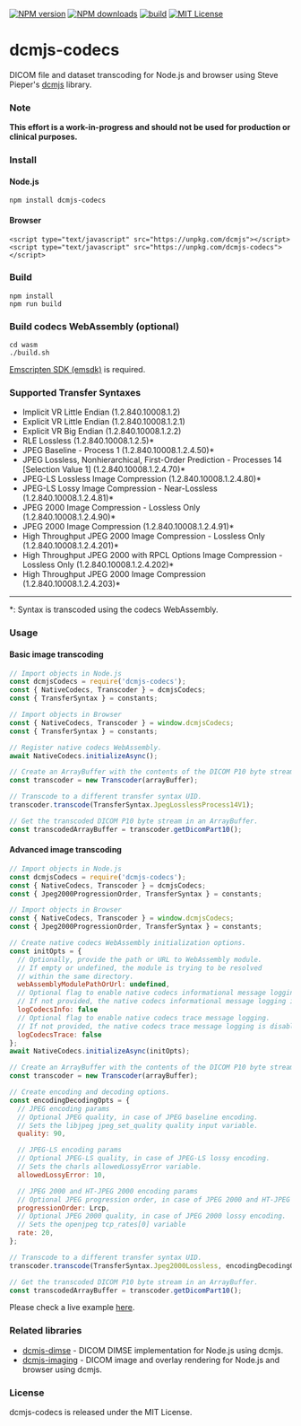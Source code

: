 [![NPM version][npm-version-image]][npm-url] [![NPM downloads][npm-downloads-image]][npm-url] [![build][build-image]][build-url] [![MIT License][license-image]][license-url] 

# dcmjs-codecs
DICOM file and dataset transcoding for Node.js and browser using Steve Pieper's [dcmjs][dcmjs-url] library.

### Note
**This effort is a work-in-progress and should not be used for production or clinical purposes.**

### Install
#### Node.js

	npm install dcmjs-codecs

#### Browser

	<script type="text/javascript" src="https://unpkg.com/dcmjs"></script>
	<script type="text/javascript" src="https://unpkg.com/dcmjs-codecs"></script>

### Build

	npm install
	npm run build

### Build codecs WebAssembly (optional)

	cd wasm
	./build.sh
[Emscripten SDK (emsdk)][emscripten-sdk-url] is required.

### Supported Transfer Syntaxes
- Implicit VR Little Endian (1.2.840.10008.1.2)
- Explicit VR Little Endian (1.2.840.10008.1.2.1)
- Explicit VR Big Endian (1.2.840.10008.1.2.2)
- RLE Lossless (1.2.840.10008.1.2.5)\*
- JPEG Baseline - Process 1 (1.2.840.10008.1.2.4.50)\*
- JPEG Lossless, Nonhierarchical, First-Order Prediction - Processes 14 [Selection Value 1] (1.2.840.10008.1.2.4.70)\*
- JPEG-LS Lossless Image Compression (1.2.840.10008.1.2.4.80)\*
- JPEG-LS Lossy Image Compression - Near-Lossless (1.2.840.10008.1.2.4.81)\*
- JPEG 2000 Image Compression - Lossless Only (1.2.840.10008.1.2.4.90)\*
- JPEG 2000 Image Compression (1.2.840.10008.1.2.4.91)\*
- High Throughput JPEG 2000 Image Compression - Lossless Only (1.2.840.10008.1.2.4.201)\*
- High Throughput JPEG 2000 with RPCL Options Image Compression - Lossless Only (1.2.840.10008.1.2.4.202)\*
- High Throughput JPEG 2000 Image Compression (1.2.840.10008.1.2.4.203)\*
--------
\*: Syntax is transcoded using the codecs WebAssembly.

### Usage

#### Basic image transcoding
```js
// Import objects in Node.js
const dcmjsCodecs = require('dcmjs-codecs');
const { NativeCodecs, Transcoder } = dcmjsCodecs;
const { TransferSyntax } = constants;

// Import objects in Browser
const { NativeCodecs, Transcoder } = window.dcmjsCodecs;
const { TransferSyntax } = constants;

// Register native codecs WebAssembly.
await NativeCodecs.initializeAsync();

// Create an ArrayBuffer with the contents of the DICOM P10 byte stream.
const transcoder = new Transcoder(arrayBuffer);

// Transcode to a different transfer syntax UID.
transcoder.transcode(TransferSyntax.JpegLosslessProcess14V1);

// Get the transcoded DICOM P10 byte stream in an ArrayBuffer.
const transcodedArrayBuffer = transcoder.getDicomPart10();
```

#### Advanced image transcoding
```js
// Import objects in Node.js
const dcmjsCodecs = require('dcmjs-codecs');
const { NativeCodecs, Transcoder } = dcmjsCodecs;
const { Jpeg2000ProgressionOrder, TransferSyntax } = constants;

// Import objects in Browser
const { NativeCodecs, Transcoder } = window.dcmjsCodecs;
const { Jpeg2000ProgressionOrder, TransferSyntax } = constants;

// Create native codecs WebAssembly initialization options.
const initOpts = {
  // Optionally, provide the path or URL to WebAssembly module.
  // If empty or undefined, the module is trying to be resolved 
  // within the same directory.
  webAssemblyModulePathOrUrl: undefined,
  // Optional flag to enable native codecs informational message logging.
  // If not provided, the native codecs informational message logging is disabled.
  logCodecsInfo: false
  // Optional flag to enable native codecs trace message logging.
  // If not provided, the native codecs trace message logging is disabled.
  logCodecsTrace: false
};
await NativeCodecs.initializeAsync(initOpts);

// Create an ArrayBuffer with the contents of the DICOM P10 byte stream.
const transcoder = new Transcoder(arrayBuffer);

// Create encoding and decoding options.
const encodingDecodingOpts = {
  // JPEG encoding params
  // Optional JPEG quality, in case of JPEG baseline encoding.
  // Sets the libjpeg jpeg_set_quality quality input variable.
  quality: 90,

  // JPEG-LS encoding params
  // Optional JPEG-LS quality, in case of JPEG-LS lossy encoding.
  // Sets the charls allowedLossyError variable.
  allowedLossyError: 10,

  // JPEG 2000 and HT-JPEG 2000 encoding params
  // Optional JPEG progression order, in case of JPEG 2000 and HT-JPEG 2000 encoding.
  progressionOrder: Lrcp,
  // Optional JPEG 2000 quality, in case of JPEG 2000 lossy encoding.
  // Sets the openjpeg tcp_rates[0] variable
  rate: 20,
};

// Transcode to a different transfer syntax UID.
transcoder.transcode(TransferSyntax.Jpeg2000Lossless, encodingDecodingOpts);

// Get the transcoded DICOM P10 byte stream in an ArrayBuffer.
const transcodedArrayBuffer = transcoder.getDicomPart10();
```
Please check a live example [here][dcmjs-codecs-live-example-url].

### Related libraries
* [dcmjs-dimse][dcmjs-dimse-url] - DICOM DIMSE implementation for Node.js using dcmjs.
* [dcmjs-imaging][dcmjs-imaging-url] - DICOM image and overlay rendering for Node.js and browser using dcmjs.

### License
dcmjs-codecs is released under the MIT License.

[npm-url]: https://npmjs.org/package/dcmjs-codecs
[npm-version-image]: https://img.shields.io/npm/v/dcmjs-codecs.svg?style=flat
[npm-downloads-image]: http://img.shields.io/npm/dm/dcmjs-codecs.svg?style=flat

[build-url]: https://github.com/PantelisGeorgiadis/dcmjs-codecs/actions/workflows/build.yml
[build-image]: https://github.com/PantelisGeorgiadis/dcmjs-codecs/actions/workflows/build.yml/badge.svg?branch=master

[license-image]: https://img.shields.io/badge/license-MIT-blue.svg?style=flat
[license-url]: LICENSE.txt

[dcmjs-url]: https://github.com/dcmjs-org/dcmjs
[dcmjs-dimse-url]: https://github.com/PantelisGeorgiadis/dcmjs-dimse
[dcmjs-imaging-url]: https://github.com/PantelisGeorgiadis/dcmjs-imaging

[dcmjs-codecs-live-example-url]: https://unpkg.com/dcmjs-codecs@latest/build/index.html

[emscripten-sdk-url]: https://emscripten.org/docs/getting_started/downloads.html
